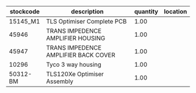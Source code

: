 |stockcode|description|quantity|location|
|---------|-----------|--------|--------|
|15145_M1|TLS Optimiser Complete PCB|1.00||
|45946|TRANS IMPEDENCE AMPLIFIER HOUSING|1.00||
|45947|TRANS IMPEDENCE AMPLIFIER BACK COVER|1.00||
|10296|Tyco 3 way housing|1.00||
|50312-BM|TLS120Xe Optimiser Assembly|1.00||
